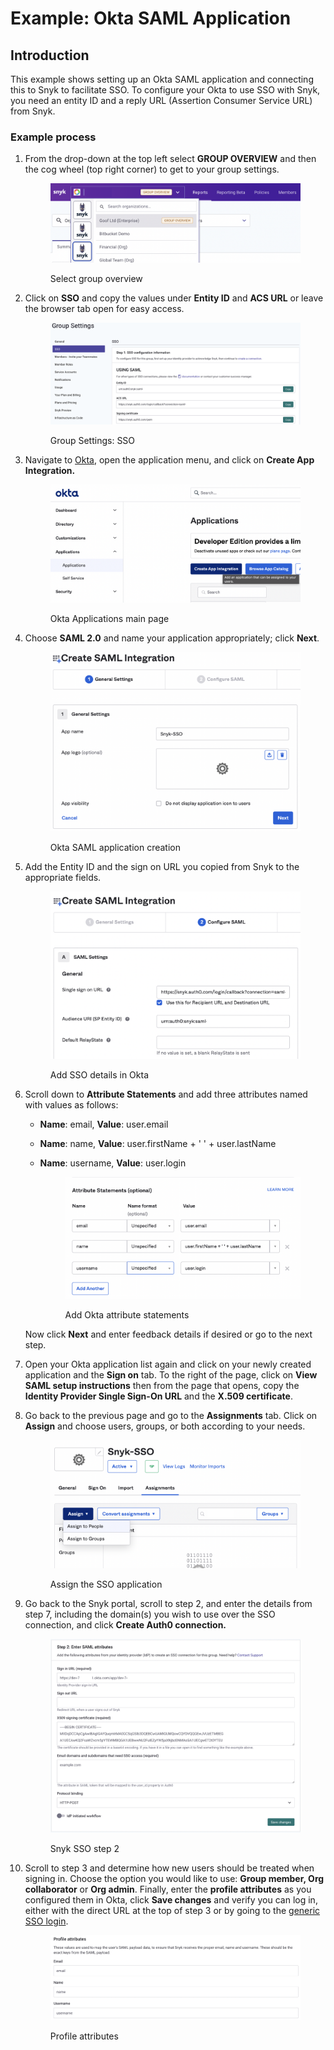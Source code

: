 # Example: Okta SAML Application

## Introduction

This example shows setting up an Okta SAML application and connecting this to Snyk to facilitate SSO. To configure your Okta to use SSO with Snyk, you need an entity ID and a reply URL (Assertion Consumer Service URL) from Snyk.

### Example process

1.  From the drop-down at the top left select **GROUP OVERVIEW** and then the cog wheel (top right corner) to get to your group settings.

    <figure><img src="../../../.gitbook/assets/1 (1) (1) (1) (1) (1) (1) (1) (1) (1) (1) (1) (1) (1) (1) (1) (1) (1) (1) (1) (2).png" alt="Select group overview"><figcaption><p>Select group overview</p></figcaption></figure>
2.  Click on **SSO** and copy the values under **Entity ID** and **ACS URL** or leave the browser tab open for easy access.

    <figure><img src="../../../.gitbook/assets/2 (1) (1) (1) (1) (1).png" alt="Group Settings: SSO"><figcaption><p>Group Settings: SSO</p></figcaption></figure>
3.  Navigate to [Okta](https://www.okta.com/se/login/), open the application menu, and click on **Create App Integration.**

    <figure><img src="../../../.gitbook/assets/1 (5).png" alt="Okta Applications main page"><figcaption><p>Okta Applications main page</p></figcaption></figure>
4.  Choose **SAML 2.0** and name your application appropriately; click **Next**.

    <figure><img src="../../../.gitbook/assets/2 (3).png" alt="Okta SAML application creation"><figcaption><p>Okta SAML application creation</p></figcaption></figure>
5.  Add the Entity ID and the sign on URL you copied from Snyk to the appropriate fields.

    <figure><img src="../../../.gitbook/assets/3 (3).png" alt="Add SSO details in Okta"><figcaption><p>Add SSO details in Okta</p></figcaption></figure>
6.  Scroll down to **Attribute Statements** and add three attributes named with values as follows:

    * **Name**: email, **Value**: user.email
    * **Name**: name, **Value**: user.firstName + ' ' + user.lastName
    *   **Name**: username, **Value**: user.login

        <figure><img src="../../../.gitbook/assets/5 (2) (1) (1) (1) (1) (1).png" alt="Add Okta attribute statements"><figcaption><p>Add Okta attribute statements</p></figcaption></figure>

    Now click **Next** and enter feedback details if desired or go to the next step.
7. Open your Okta application list again and click on your newly created application and the **Sign on** tab. To the right of the page, click on **View SAML setup instructions** then from the page that opens, copy the **Identity Provider Single Sign-On URL** and the **X.509 certificate**.
8.  Go back to the previous page and go to the **Assignments** tab. Click on **Assign** and choose users, groups, or both according to your needs.

    <figure><img src="../../../.gitbook/assets/7 (1).png" alt="Assign the SSO application"><figcaption><p>Assign the SSO application</p></figcaption></figure>
9.  Go back to the Snyk portal, scroll to step 2, and enter the details from step 7, including the domain(s) you wish to use over the SSO connection, and click **Create Auth0 connection.**

    <figure><img src="../../../.gitbook/assets/8 (3).png" alt="Snyk SSO step 2"><figcaption><p>Snyk SSO step 2</p></figcaption></figure>
10. Scroll to step 3 and determine how new users should be treated when signing in. Choose the option you would like to use: **Group member, Org collaborator** or **Org admin**. Finally, enter the **profile attributes** as you configured them in Okta, click **Save changes** and verify you can log in, either with the direct URL at the top of step 3 or by going to the [generic SSO login](https://app.snyk.io/login/sso).

    <figure><img src="../../../.gitbook/assets/9 (1) (1) (1) (1) (1) (1).png" alt="Profile attributes"><figcaption><p>Profile attributes</p></figcaption></figure>
